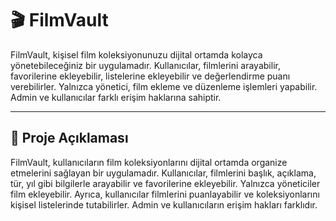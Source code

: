 # 🎬 FilmVault

FilmVault, kişisel film koleksiyonunuzu dijital ortamda kolayca yönetebileceğiniz bir uygulamadır. Kullanıcılar, filmlerini arayabilir, favorilerine ekleyebilir, listelerine ekleyebilir ve değerlendirme puanı verebilirler. Yalnızca yönetici, film ekleme ve düzenleme işlemleri yapabilir. Admin ve kullanıcılar farklı erişim haklarına sahiptir.

---

## 📜 Proje Açıklaması

FilmVault, kullanıcıların film koleksiyonlarını dijital ortamda organize etmelerini sağlayan bir uygulamadır. Kullanıcılar, filmlerini başlık, açıklama, tür, yıl gibi bilgilerle arayabilir ve favorilerine ekleyebilir. Yalnızca yöneticiler film ekleyebilir. Ayrıca, kullanıcılar filmlerini puanlayabilir ve koleksiyonlarını kişisel listelerinde tutabilirler. Admin ve kullanıcıların erişim hakları farklıdır.

